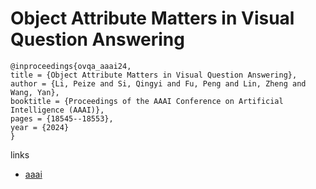 # Object Attribute Matters in Visual Question Answering

```
@inproceedings{ovqa_aaai24,
title = {Object Attribute Matters in Visual Question Answering},
author = {Li, Peize and Si, Qingyi and Fu, Peng and Lin, Zheng and Wang, Yan},
booktitle = {Proceedings of the AAAI Conference on Artificial Intelligence (AAAI)},
pages = {18545--18553},
year = {2024}
}
```

links
- [aaai](https://ojs.aaai.org/index.php/AAAI/article/view/29816)
